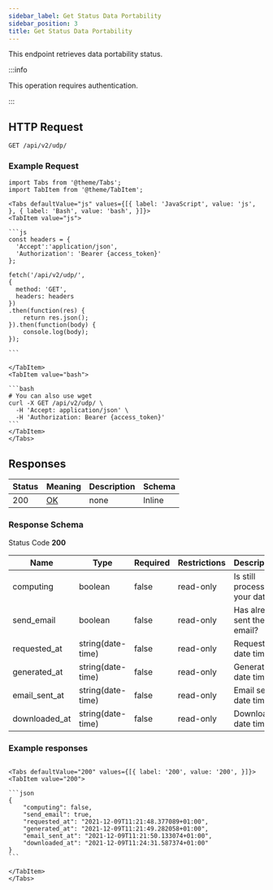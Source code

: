 ```yaml
---
sidebar_label: Get Status Data Portability
sidebar_position: 3
title: Get Status Data Portability
---
```


This endpoint retrieves data portability status.

:::info

This operation requires authentication.

:::


## HTTP Request

`GET /api/v2/udp/`



### Example Request

````mdx-code-block
import Tabs from '@theme/Tabs';
import TabItem from '@theme/TabItem';

<Tabs defaultValue="js" values={[{ label: 'JavaScript', value: 'js', }, { label: 'Bash', value: 'bash', }]}>
<TabItem value="js">

```js
const headers = {
  'Accept':'application/json',
  'Authorization': 'Bearer {access_token}'
};

fetch('/api/v2/udp/',
{
  method: 'GET',
  headers: headers
})
.then(function(res) {
    return res.json();
}).then(function(body) {
    console.log(body);
});

```

</TabItem>
<TabItem value="bash">

```bash
# You can also use wget
curl -X GET /api/v2/udp/ \
  -H 'Accept: application/json' \
  -H 'Authorization: Bearer {access_token}'
```
</TabItem>
</Tabs>
````


## Responses

|Status|Meaning|Description|Schema|
|---|---|---|---|
|200|[OK](https://tools.ietf.org/html/rfc7231#section-6.3.1)|none|Inline|


### Response Schema

Status Code **200**

|Name|Type|Required|Restrictions|Description|
|---|---|---|---|---|
|computing|boolean|false|read-only|Is still processing your data?|
|send_email|boolean|false|read-only|Has already sent the email?|
|requested_at|string(date-time)|false|read-only|Request date time|
|generated_at|string(date-time)|false|read-only|Generation date time|
|email_sent_at|string(date-time)|false|read-only|Email sent date time|
|downloaded_at|string(date-time)|false|read-only|Download date time|

### Example responses


````mdx-code-block

<Tabs defaultValue="200" values={[{ label: '200', value: '200', }]}>
<TabItem value="200">

```json
{
    "computing": false,
    "send_email": true,
    "requested_at": "2021-12-09T11:21:48.377089+01:00",
    "generated_at": "2021-12-09T11:21:49.282058+01:00",
    "email_sent_at": "2021-12-09T11:21:50.133074+01:00",
    "downloaded_at": "2021-12-09T11:24:31.587374+01:00"
}
```

</TabItem>
</Tabs>
````




